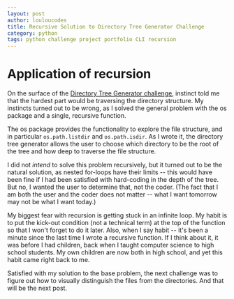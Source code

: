 ```yaml
---
layout: post
author: louloucodes
title: Recursive Solution to Directory Tree Generator Challenge
category: python
tags: python challenge project portfolio CLI recursion
---
```

# Application of recursion

On the surface of the [Directory Tree Generator challenge](https://realpython.com/intermediate-python-project-ideas/#directory-tree-generator), instinct told me that the hardest part would be traversing the directory structure. My instincts turned out to be wrong, as I solved the general problem with the os package and a single, recursive function.

The os package provides the functionality to explore the file structure, and in particular `os.path.listdir` and `os.path.isdir`. As I wrote it, the directory tree generator allows the user to choose which directory to be the root of the tree and how deep to traverse the file structure.

I did not *intend* to solve this problem recursively, but it turned out to be the natural solution, as nested for-loops have their limits -- this would have been fine if I had been satisfied with hard-coding in the depth of the tree. But no, I wanted the user to determine that, not the coder. (The fact that I am both the user and the coder does not matter -- what I want tomorrow may not be what I want today.)

My biggest fear with recursion is getting stuck in an infinite loop. My habit is to put the kick-out condition (not a technical term) at the top of the function so that I won't forget to do it later. Also, when I say habit -- it's been a minute since the last time I wrote a recursive function. If I think about it, it was before I had children, back when I taught computer science to high school students. My own children are now both in high school, and yet this habit came right back to me.

Satisfied with my solution to the base problem, the next challenge was to figure out how to visually distinguish the files from the directories. And that will be the next post.



